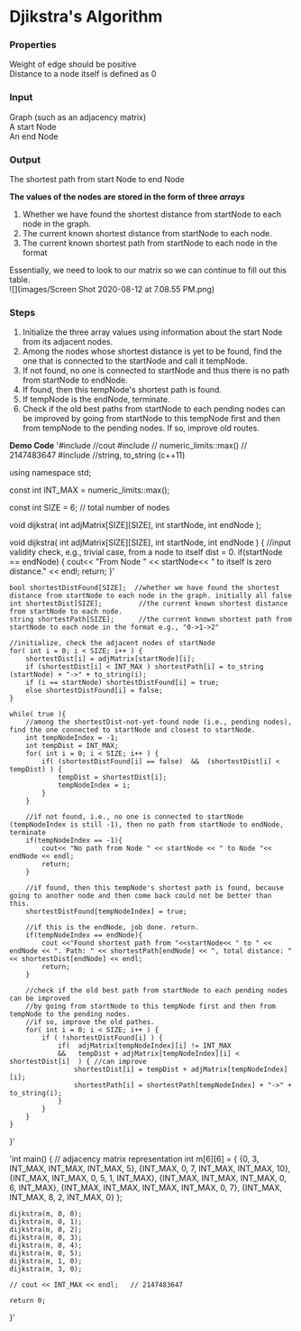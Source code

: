 # Djikstra's Algorithm 
### Properties 
Weight of edge should be positive<br/>
Distance to a node itself is defined as 0<br/>
### Input 
Graph (such as an adjacency matrix)<br/>
A start Node<br/>
An end Node<br/>
### Output 
The shortest path from start Node to end Node 

**The values of the nodes are stored in the form of three *arrays***
1. Whether we have found the shortest distance from startNode to each node in the graph.
2. The current known shortest distance from startNode to each node. 
3. The current known shortest path from startNode to each node in the format 

Essentially, we need to look to our matrix so we can continue to fill out this table.  
![](images/Screen Shot 2020-08-12 at 7.08.55 PM.png)

### Steps
1. Initialize the three array values using information about the start Node from its adjacent nodes. 
2. Among the nodes whose shortest distance is yet to be found, find the one that is connected to the startNode and call it tempNode. 
3. If not found, no one is connected to startNode and thus there is no path from startNode to endNode. 
4. If found, then this tempNode's shortest path is found. 
5. If tempNode is the endNode, terminate. 
6. Check if the old best paths from startNode to each pending nodes can be improved by going from startNode to this tempNode first and then from tempNode to the pending nodes. If so, improve old routes. 

**Demo Code**
'#include <iostream> //cout
#include <limits> // numeric_limits<int>::max()   // 2147483647
#include <string> //string, to_string (c++11)

using namespace std;

const int INT_MAX = numeric_limits<int>::max();

const int SIZE = 6;	// total number of nodes

void dijkstra( int adjMatrix[SIZE][SIZE], int startNode, int endNode );

void dijkstra( int adjMatrix[SIZE][SIZE], int startNode, int endNode ) {
	//input validity check, e.g., trivial case, from a node to itself dist = 0.
	if(startNode == endNode) {
		cout<< "From Node " << startNode<< " to itself is zero distance." << endl;
		return;
	}'

	bool shortestDistFound[SIZE];  //whether we have found the shortest distance from startNode to each node in the graph. initially all false
	int shortestDist[SIZE]; 		//the current known shortest distance from startNode to each node.
	string shortestPath[SIZE];		//the current known shortest path from startNode to each node in the format e.g., "0->1->2"

	//initialize, check the adjacent nodes of startNode
	for( int i = 0; i < SIZE; i++ ) {
		shortestDist[i] = adjMatrix[startNode][i];
		if (shortestDist[i] < INT_MAX ) shortestPath[i] = to_string (startNode) + "->" + to_string(i);
		if (i == startNode) shortestDistFound[i] = true;
		else shortestDistFound[i] = false;
	}

	while( true ){
		//among the shortestDist-not-yet-found node (i.e., pending nodes), find the one connected to startNode and closest to startNode.
		int tempNodeIndex = -1;
		int tempDist = INT_MAX;
		for( int i = 0; i < SIZE; i++ ) {
			if( (shortestDistFound[i] == false)  &&  (shortestDist[i] < tempDist) ) {
				tempDist = shortestDist[i];
				tempNodeIndex = i;
			}
		}

		//if not found, i.e., no one is connected to startNode (tempNodeIndex is still -1), then no path from startNode to endNode, terminate
		if(tempNodeIndex == -1){
			cout<< "No path from Node " << startNode << " to Node "<< endNode << endl;
			return;
		}

		//if found, then this tempNode's shortest path is found, because going to another node and then come back could not be better than this.
		shortestDistFound[tempNodeIndex] = true;

		//if this is the endNode, job done. return.
		if(tempNodeIndex == endNode){
			cout <<"Found shortest path from "<<startNode<< " to " << endNode << ". Path: " << shortestPath[endNode] << ", total distance: " << shortestDist[endNode] << endl;
			return;
		}

		//check if the old best path from startNode to each pending nodes can be improved
		//by going from startNode to this tempNode first and then from tempNode to the pending nodes.
		//if so, improve the old pathes.
		for( int i = 0; i < SIZE; i++ ) {
			if ( !shortestDistFound[i] ) {
				if(  adjMatrix[tempNodeIndex][i] != INT_MAX
				&&   tempDist + adjMatrix[tempNodeIndex][i] < shortestDist[i]  ) { //can improve
					shortestDist[i] = tempDist + adjMatrix[tempNodeIndex][i];
					shortestPath[i] = shortestPath[tempNodeIndex] + "->" + to_string(i);
				}
			}
		}
	}
}'


'int main()
{
	// adjacency matrix representation
    int m[6][6]  =  { {0, 3, INT_MAX, INT_MAX, INT_MAX, 5},
                   	{INT_MAX, 0, 7, INT_MAX, INT_MAX, 10},
                   	{INT_MAX, INT_MAX, 0, 5, 1, INT_MAX},
                   	{INT_MAX, INT_MAX, INT_MAX, 0, 6, INT_MAX},
                   	{INT_MAX, INT_MAX, INT_MAX, INT_MAX, 0, 7},
                   	{INT_MAX, INT_MAX, 8, 2, INT_MAX, 0} 		 };

	dijkstra(m, 0, 0);
	dijkstra(m, 0, 1);
	dijkstra(m, 0, 2);
	dijkstra(m, 0, 3);
	dijkstra(m, 0, 4);
	dijkstra(m, 0, 5);
	dijkstra(m, 1, 0);
	dijkstra(m, 3, 0);

	// cout << INT_MAX << endl;   // 2147483647

    return 0;
}'
